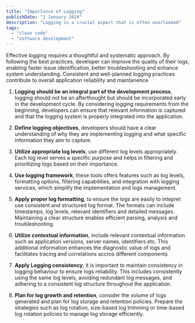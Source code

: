 ```yaml
---
title: "Importance of Logging"
publishDate: "1 January 2024"
description: "Logging is a crucial aspect that is often overlooked"
tags:
  - "clean code"
  - "software development"
---
```


Effective logging requires a thoughtful and systematic approach. By following the best practices, developer can improve the quality of their logs, enabling faster issue identification, better troubleshooting and enhance system understanding. Consistent and well-planned logging practices contribute to overall application reliability and maintanence

1. **Logging should be an integral part of the development process**, logging should not be an afterthought but should be incorporated early in the development cycle. By considering logging requirements from the beginning, developers can ensure that relevant information is captured and that the logging system is properly integrated into the application.

2. **Define logging objectives**, developers should have a clear understanding of why they are implementing logging and what specific information they aim to capture.

3. **Utilize appropriate log levels**, use different log levels appropriately. Each log level serves a specific purpose and helps in filtering and prioritizing logs based on their importance.

4. **Use logging framework**, these tools offers features such as log levels, formatting options, filtering capabilities, and integration with logging services, which simplify the implementation and logs management.

5. **Apply proper log formatting**, to ensure the logs are easily to intepret use consistent and structured log format. The formats can include timestamps, log levels, relevant identifiers and detailed messages. Maintaining a clear structure enables efficient parsing, analysis and troubleshooting.

6. **Utilize contextual information**, include relevant contextual information such as application versions, server names, identifiers etc. This additional information enhances the diagnostic value of logs and facilitates tracing and correlations accros different components

7. **Apply Logging consistency**, it is important to maintain consistency in logging behaviour to ensure logs reliability. This includes consistently using the same log levels, avoiding redundant log messages, and adhering to a consistent log structure  throughout the application.

8. **Plan for log growth and retention**, consider the volume of logs generated and plan for log storage and retention policies. Prepare the strategies such as log rotation, size-based log trimming or time-based log rotation policies to manage log storage efficiently.

